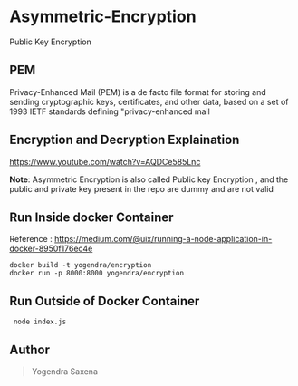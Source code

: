 # Asymmetric-Encryption
Public Key Encryption


## PEM
Privacy-Enhanced Mail (PEM) is a de facto file format for storing and sending cryptographic keys, certificates, and other data, based on a set of 1993 IETF standards defining "privacy-enhanced mail

## Encryption and Decryption Explaination
https://www.youtube.com/watch?v=AQDCe585Lnc

<b>Note</b>: Asymmetric Encryption is also called Public key Encryption , and the public and private key present in the repo are dummy and are not valid

## Run Inside docker Container
Reference : https://medium.com/@uix/running-a-node-application-in-docker-8950f176ec4e
```
docker build -t yogendra/encryption
docker run -p 8000:8000 yogendra/encryption
```

## Run Outside of Docker Container

` node index.js`

## Author
> Yogendra Saxena
